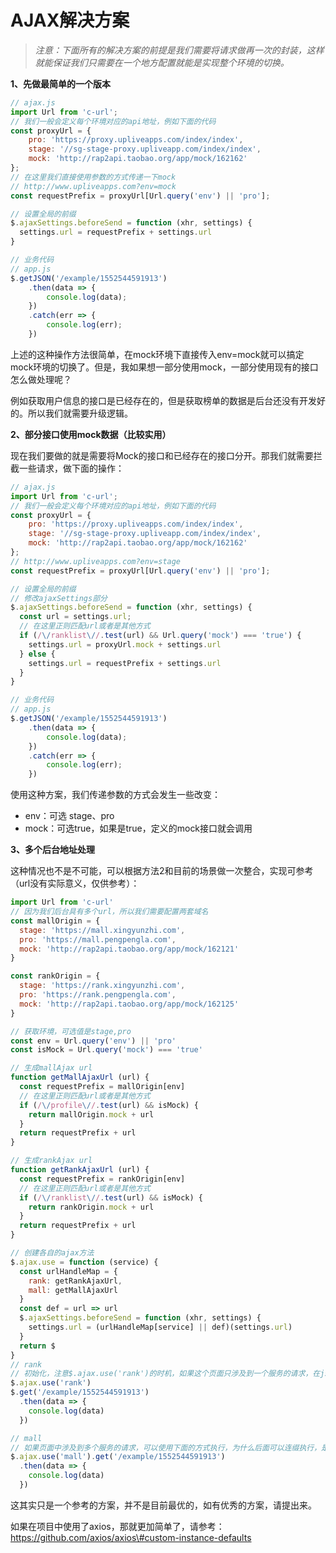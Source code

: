 # AJAX解决方案

> _注意：下面所有的解决方案的前提是我们需要将请求做再一次的封装，这样就能保证我们只需要在一个地方配置就能是实现整个环境的切换。_

**1、先做最简单的一个版本**

```js
// ajax.js
import Url from 'c-url';
// 我们一般会定义每个环境对应的api地址，例如下面的代码
const proxyUrl = {
    pro: 'https://proxy.upliveapps.com/index/index',
    stage: '//sg-stage-proxy.upliveapp.com/index/index',
    mock: 'http://rap2api.taobao.org/app/mock/162162'
};
// 在这里我们直接使用参数的方式传递一下mock
// http://www.upliveapps.com?env=mock
const requestPrefix = proxyUrl[Url.query('env') || 'pro'];

// 设置全局的前缀
$.ajaxSettings.beforeSend = function (xhr, settings) {
  settings.url = requestPrefix + settings.url
}

// 业务代码
// app.js
$.getJSON('/example/1552544591913')
    .then(data => {
        console.log(data);
    })
    .catch(err => {
        console.log(err);
    })
```

上述的这种操作方法很简单，在mock环境下直接传入env=mock就可以搞定mock环境的切换了。但是，我如果想一部分使用mock，一部分使用现有的接口怎么做处理呢？

例如获取用户信息的接口是已经存在的，但是获取榜单的数据是后台还没有开发好的。所以我们就需要升级逻辑。

**2、部分接口使用mock数据（比较实用）**

现在我们要做的就是需要将Mock的接口和已经存在的接口分开。那我们就需要拦截一些请求，做下面的操作：

```js
// ajax.js
import Url from 'c-url';
// 我们一般会定义每个环境对应的api地址，例如下面的代码
const proxyUrl = {
    pro: 'https://proxy.upliveapps.com/index/index',
    stage: '//sg-stage-proxy.upliveapp.com/index/index',
    mock: 'http://rap2api.taobao.org/app/mock/162162'
};
// http://www.upliveapps.com?env=stage
const requestPrefix = proxyUrl[Url.query('env') || 'pro'];

// 设置全局的前缀
// 修改ajaxSettings部分
$.ajaxSettings.beforeSend = function (xhr, settings) {
  const url = settings.url;
  // 在这里正则匹配url或者是其他方式
  if (/\/ranklist\//.test(url) && Url.query('mock') === 'true') {
    settings.url = proxyUrl.mock + settings.url
  } else {
    settings.url = requestPrefix + settings.url
  }
}

// 业务代码
// app.js
$.getJSON('/example/1552544591913')
    .then(data => {
        console.log(data);
    })
    .catch(err => {
        console.log(err);
    })
```

使用这种方案，我们传递参数的方式会发生一些改变：

* env：可选 stage、pro
* mock：可选true，如果是true，定义的mock接口就会调用

**3、多个后台地址处理**

这种情况也不是不可能，可以根据方法2和目前的场景做一次整合，实现可参考（url没有实际意义，仅供参考）：

```js
import Url from 'c-url'
// 因为我们后台具有多个url，所以我们需要配置两套域名
const mallOrigin = {
  stage: 'https://mall.xingyunzhi.com',
  pro: 'https://mall.pengpengla.com',
  mock: 'http://rap2api.taobao.org/app/mock/162121'
}

const rankOrigin = {
  stage: 'https://rank.xingyunzhi.com',
  pro: 'https://rank.pengpengla.com',
  mock: 'http://rap2api.taobao.org/app/mock/162125'
}

// 获取环境，可选值是stage,pro
const env = Url.query('env') || 'pro'
const isMock = Url.query('mock') === 'true'

// 生成mallAjax url
function getMallAjaxUrl (url) {
  const requestPrefix = mallOrigin[env]
  // 在这里正则匹配url或者是其他方式
  if (/\/profile\//.test(url) && isMock) {
    return mallOrigin.mock + url
  }
  return requestPrefix + url
}

// 生成rankAjax url
function getRankAjaxUrl (url) {
  const requestPrefix = rankOrigin[env]
  // 在这里正则匹配url或者是其他方式
  if (/\/ranklist\//.test(url) && isMock) {
    return rankOrigin.mock + url
  }
  return requestPrefix + url
}

// 创建各自的ajax方法
$.ajax.use = function (service) {
  const urlHandleMap = {
    rank: getRankAjaxUrl,
    mall: getMallAjaxUrl
  }
  const def = url => url
  $.ajaxSettings.beforeSend = function (xhr, settings) {
    settings.url = (urlHandleMap[service] || def)(settings.url)
  }
  return $
}
// rank
// 初始化，注意$.ajax.use('rank')的时机，如果这个页面只涉及到一个服务的请求，在js的顶部执行$.ajax.use('rank')就可以了
$.ajax.use('rank')
$.get('/example/1552544591913')
  .then(data => {
    console.log(data)
  })

// mall
// 如果页面中涉及到多个服务的请求，可以使用下面的方式执行，为什么后面可以连缀执行，是因为use返回了$
$.ajax.use('mall').get('/example/1552544591913')
  .then(data => {
    console.log(data)
  })
```

这其实只是一个参考的方案，并不是目前最优的，如有优秀的方案，请提出来。

如果在项目中使用了axios，那就更加简单了，请参考：https://github.com/axios/axios\#custom-instance-defaults

